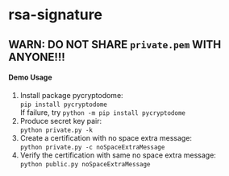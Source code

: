 # rsa-signature
## WARN: DO NOT SHARE `private.pem` WITH ANYONE!!!
#### Demo Usage
1. Install package pycryptodome:\
`pip install pycryptodome`  
If failure, try `python -m pip install pycryptodome`  
2. Produce secret key pair:  
`python private.py -k`
3. Create a certification with no space extra message:  
`python private.py -c noSpaceExtraMessage`
4. Verify the certification with same no space extra message:  
`python public.py noSpaceExtraMessage`
